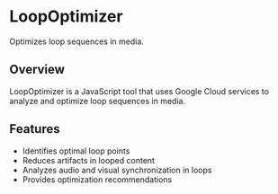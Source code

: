 # LoopOptimizer

Optimizes loop sequences in media.

## Overview

LoopOptimizer is a JavaScript tool that uses Google Cloud services to analyze and optimize loop sequences in media.

## Features

- Identifies optimal loop points
- Reduces artifacts in looped content
- Analyzes audio and visual synchronization in loops
- Provides optimization recommendations
